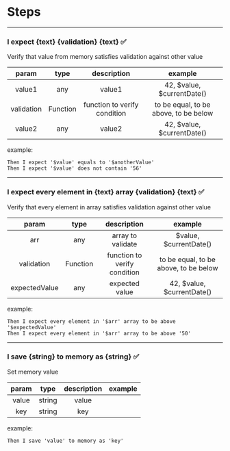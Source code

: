 # Steps

---
### I expect {text} {validation} {text} &#9989;

Verify that value from memory satisfies validation against other value

|   param    |   type   |         description          |                example                |
|:----------:|:--------:|:----------------------------:|:-------------------------------------:|
|   value1   |   any    |            value1            |      42, $value, $currentDate()       |
| validation | Function | function to verify condition | to be equal, to be above, to be below |
|   value2   |   any    |            value2            |      42, $value, $currentDate()       |

example:
```gherkin
Then I expect '$value' equals to '$anotherValue'
Then I expect '$value' does not contain '56'
```

---
### I expect every element in {text} array {validation} {text} &#9989;

Verify that every element in array satisfies validation against other value

|     param      |   type   |         description          |                example                |
|:--------------:|:--------:|:----------------------------:|:-------------------------------------:|
|      arr       |   any    |      array to validate       |        $value, $currentDate()         |
|   validation   | Function | function to verify condition | to be equal, to be above, to be below |
| expectedValue  |   any    |        expected value        |      42, $value, $currentDate()       |

example:
```gherkin
Then I expect every element in '$arr' array to be above '$expectedValue'
Then I expect every element in '$arr' array to be above '50'
```

---
### I save {string} to memory as {string} &#9989;

Set memory value

| param |  type  | description | example |
|:-----:|:------:|:-----------:|:-------:|
| value | string |    value    |         |
|  key  | string |     key     |         |

example:
```gherkin
Then I save 'value' to memory as 'key'
```
